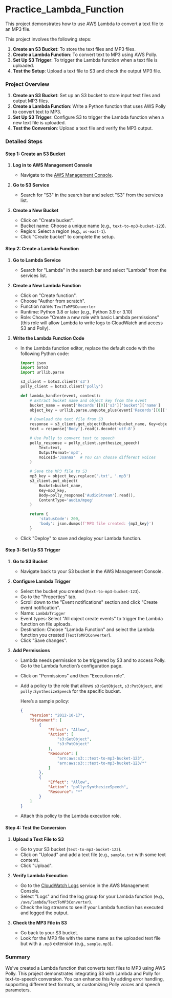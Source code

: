 # Practice_Lambda_Function

This project demonstrates how to use AWS Lambda to convert a text file to an MP3 file. 

This project involves the following steps:

1. **Create an S3 Bucket**: To store the text files and MP3 files.
2. **Create a Lambda Function**: To convert text to MP3 using AWS Polly.
3. **Set Up S3 Trigger**: To trigger the Lambda function when a text file is uploaded.
4. **Test the Setup**: Upload a text file to S3 and check the output MP3 file.

### Project Overview

1. **Create an S3 Bucket**: Set up an S3 bucket to store input text files and output MP3 files.
2. **Create a Lambda Function**: Write a Python function that uses AWS Polly to convert text to MP3.
3. **Set Up S3 Trigger**: Configure S3 to trigger the Lambda function when a new text file is uploaded.
4. **Test the Conversion**: Upload a text file and verify the MP3 output.

### Detailed Steps

#### Step 1: Create an S3 Bucket

1. **Log in to AWS Management Console**
   - Navigate to the [AWS Management Console](https://aws.amazon.com/console/).

2. **Go to S3 Service**
   - Search for "S3" in the search bar and select "S3" from the services list.

3. **Create a New Bucket**
   - Click on "Create bucket".
   - Bucket name: Choose a unique name (e.g., `text-to-mp3-bucket-123`).
   - Region: Select a region (e.g., `us-east-1`).
   - Click "Create bucket" to complete the setup.

#### Step 2: Create a Lambda Function

1. **Go to Lambda Service**
   - Search for "Lambda" in the search bar and select "Lambda" from the services list.

2. **Create a New Lambda Function**
   - Click on "Create function".
   - Choose "Author from scratch".
   - Function name: `TextToMP3Converter`
   - Runtime: Python 3.8 or later (e.g., Python 3.9 or 3.10)
   - Role: Choose "Create a new role with basic Lambda permissions" (this role will allow Lambda to write logs to CloudWatch and access S3 and Polly).

3. **Write the Lambda Function Code**
   - In the Lambda function editor, replace the default code with the following Python code:

     ```python
     import json
     import boto3
     import urllib.parse

     s3_client = boto3.client('s3')
     polly_client = boto3.client('polly')

     def lambda_handler(event, context):
         # Extract bucket name and object key from the event
         bucket_name = event['Records'][0]['s3']['bucket']['name']
         object_key = urllib.parse.unquote_plus(event['Records'][0]['s3']['object']['key'])

         # Download the text file from S3
         response = s3_client.get_object(Bucket=bucket_name, Key=object_key)
         text = response['Body'].read().decode('utf-8')

         # Use Polly to convert text to speech
         polly_response = polly_client.synthesize_speech(
             Text=text,
             OutputFormat='mp3',
             VoiceId='Joanna'  # You can choose different voices
         )

         # Save the MP3 file to S3
         mp3_key = object_key.replace('.txt', '.mp3')
         s3_client.put_object(
             Bucket=bucket_name,
             Key=mp3_key,
             Body=polly_response['AudioStream'].read(),
             ContentType='audio/mpeg'
         )

         return {
             'statusCode': 200,
             'body': json.dumps(f'MP3 file created: {mp3_key}')
         }
     ```

   - Click "Deploy" to save and deploy your Lambda function.

#### Step 3: Set Up S3 Trigger

1. **Go to S3 Bucket**
   - Navigate back to your S3 bucket in the AWS Management Console.

2. **Configure Lambda Trigger**
   - Select the bucket you created (`text-to-mp3-bucket-123`).
   - Go to the "Properties" tab.
   - Scroll down to the "Event notifications" section and click "Create event notification".
   - Name: `LambdaTrigger`
   - Event types: Select "All object create events" to trigger the Lambda function on file uploads.
   - Destination: Choose "Lambda Function" and select the Lambda function you created (`TextToMP3Converter`).
   - Click "Save changes".

3. **Add Permissions**
   - Lambda needs permission to be triggered by S3 and to access Polly. Go to the Lambda function’s configuration page.
   - Click on "Permissions" and then "Execution role".
   - Add a policy to the role that allows `s3:GetObject`, `s3:PutObject`, and `polly:SynthesizeSpeech` for the specific bucket.

     Here’s a sample policy:

     ```json
     {
         "Version": "2012-10-17",
         "Statement": [
             {
                 "Effect": "Allow",
                 "Action": [
                     "s3:GetObject",
                     "s3:PutObject"
                 ],
                 "Resource": [
                     "arn:aws:s3:::text-to-mp3-bucket-123",
                     "arn:aws:s3:::text-to-mp3-bucket-123/*"
                 ]
             },
             {
                 "Effect": "Allow",
                 "Action": "polly:SynthesizeSpeech",
                 "Resource": "*"
             }
         ]
     }
     ```

   - Attach this policy to the Lambda execution role.

#### Step 4: Test the Conversion

1. **Upload a Text File to S3**
   - Go to your S3 bucket (`text-to-mp3-bucket-123`).
   - Click on "Upload" and add a text file (e.g., `sample.txt` with some text content).
   - Click "Upload".

2. **Verify Lambda Execution**
   - Go to the [CloudWatch Logs](https://console.aws.amazon.com/cloudwatch/home) service in the AWS Management Console.
   - Select "Logs" and find the log group for your Lambda function (e.g., `/aws/lambda/TextToMP3Converter`).
   - Check the log streams to see if your Lambda function has executed and logged the output.

3. **Check the MP3 File in S3**
   - Go back to your S3 bucket.
   - Look for the MP3 file with the same name as the uploaded text file but with a `.mp3` extension (e.g., `sample.mp3`).

### Summary

We've created a Lambda function that converts text files to MP3 using AWS Polly. This project demonstrates integrating S3 with Lambda and Polly for text-to-speech conversion. You can enhance this by adding error handling, supporting different text formats, or customizing Polly voices and speech parameters.
